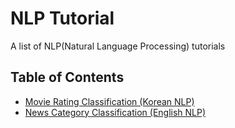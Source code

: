 # NLP Tutorial
A list of NLP(Natural Language Processing) tutorials

## Table of Contents
- [Movie Rating Classification (Korean NLP)](https://github.com/lyeoni/nlp-tutorial/tree/master/movie-rating-classification)
- [News Category Classification (English NLP)](https://github.com/lyeoni/nlp-tutorial/tree/master/news-category-classifcation)
